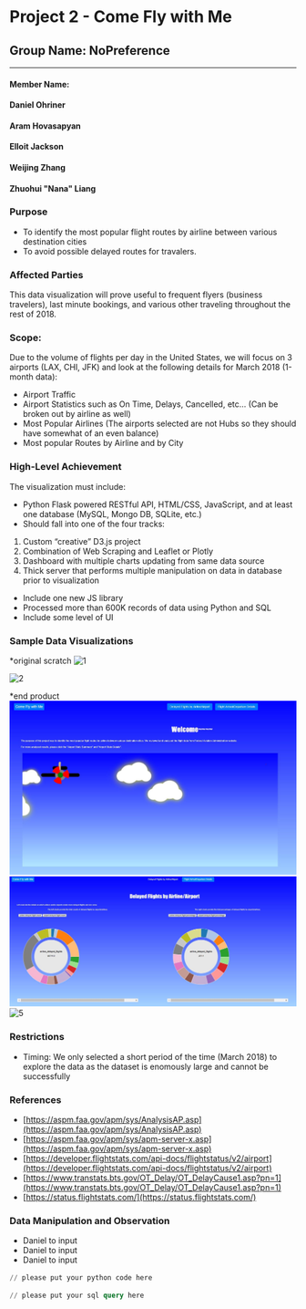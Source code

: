 # Project 2 - Come Fly with Me 
## Group Name: NoPreference
-------------------------------
#### Member Name: 
#### Daniel Ohriner
#### Aram Hovasapyan
#### Elloit Jackson
#### Weijing Zhang
#### Zhuohui "Nana" Liang

### Purpose 
* To identify the most popular flight routes by airline between various destination cities
* To avoid possible delayed routes for travalers. 

### Affected Parties
This data visualization will prove useful to frequent flyers (business travelers), last minute bookings, and various other traveling throughout the rest of 2018.

### Scope: 
Due to the volume of flights per day in the United States, we will focus on 3 airports (LAX, CHI, JFK) and look at the following details for March 2018 (1-month data):
*	Airport Traffic
*	Airport Statistics such as On Time, Delays, Cancelled, etc… (Can be broken out by airline as well)
*	Most Popular Airlines (The airports selected are not Hubs so they should have somewhat of an even balance)
*	Most popular Routes by Airline and by City

### High-Level Achievement
The visualization must include:
*	Python Flask powered RESTful API, HTML/CSS, JavaScript, and at least one database (MySQL, Mongo DB, SQLite, etc.)
*	Should fall into one of the four tracks:
   1. Custom “creative” D3.js project
   2. Combination of Web Scraping and Leaflet or Plotly
   3. Dashboard with multiple charts updating from same data source
   4. Thick server that performs multiple manipulation on data in database prior to visualization
*	Include one new JS library
*	Processed more than 600K records of data using Python and SQL
*	Include some level of UI




### Sample Data Visualizations
*original scratch
![1](/images/1.jpg)

![2](/images/2.jpg)


*end product
![3](/images/3.jpg)
![4](/images/4.jpg)
![5](/images/5.jpg)

### Restrictions
*	Timing: We only selected a short period of the time (March 2018) to explore the data as the dataset is enomously large and cannot be successfully 
 
### References
* [https://aspm.faa.gov/apm/sys/AnalysisAP.asp](https://aspm.faa.gov/apm/sys/AnalysisAP.asp)
* [https://aspm.faa.gov/apm/sys/apm-server-x.asp](https://aspm.faa.gov/apm/sys/apm-server-x.asp)
* [https://developer.flightstats.com/api-docs/flightstatus/v2/airport](https://developer.flightstats.com/api-docs/flightstatus/v2/airport)
* [https://www.transtats.bts.gov/OT_Delay/OT_DelayCause1.asp?pn=1](https://www.transtats.bts.gov/OT_Delay/OT_DelayCause1.asp?pn=1)
* [https://status.flightstats.com/](https://status.flightstats.com/)

### Data Manipulation and Observation
* Daniel to input
* Daniel to input
* Daniel to input
```python
// please put your python code here
```

```sql
// please put your sql query here
```

